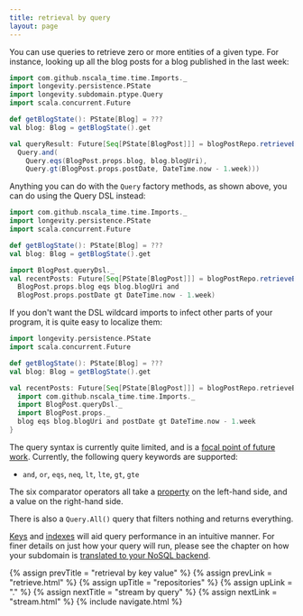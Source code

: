 ```yaml
---
title: retrieval by query
layout: page
---
```


You can use queries to retrieve zero or more entities of a given
type. For instance, looking up all the blog posts for a blog published
in the last week:

```scala
import com.github.nscala_time.time.Imports._
import longevity.persistence.PState
import longevity.subdomain.ptype.Query
import scala.concurrent.Future

def getBlogState(): PState[Blog] = ???
val blog: Blog = getBlogState().get

val queryResult: Future[Seq[PState[BlogPost]]] = blogPostRepo.retrieveByQuery(
  Query.and(
    Query.eqs(BlogPost.props.blog, blog.blogUri),
    Query.gt(BlogPost.props.postDate, DateTime.now - 1.week)))
```

Anything you can do with the `Query` factory methods, as shown above,
you can do using the Query DSL instead:

```scala
import com.github.nscala_time.time.Imports._
import longevity.persistence.PState
import scala.concurrent.Future

def getBlogState(): PState[Blog] = ???
val blog: Blog = getBlogState().get

import BlogPost.queryDsl._
val recentPosts: Future[Seq[PState[BlogPost]]] = blogPostRepo.retrieveByQuery(
  BlogPost.props.blog eqs blog.blogUri and
  BlogPost.props.postDate gt DateTime.now - 1.week)
```

If you don't want the DSL wildcard imports to infect other parts of
your program, it is quite easy to localize them:

```scala
import longevity.persistence.PState
import scala.concurrent.Future

def getBlogState(): PState[Blog] = ???
val blog: Blog = getBlogState().get

val recentPosts: Future[Seq[PState[BlogPost]]] = blogPostRepo.retrieveByQuery {
  import com.github.nscala_time.time.Imports._
  import BlogPost.queryDsl._
  import BlogPost.props._
  blog eqs blog.blogUri and postDate gt DateTime.now - 1.week
}
```

The query syntax is currently quite limited, and is a [focal point of
future
work](https://www.pivotaltracker.com/epic/show/2253386). Currently,
the following query keywords are supported:

  - `and`, `or`, `eqs`, `neq`, `lt`, `lte`, `gt`, `gte`

The six comparator operators all take a
[property](../ptype/properties.html) on the left-hand side, and a
value on the right-hand side.

There is also a `Query.All()` query that filters nothing and
returns everything.

[Keys](../ptype/keys.html) and [indexes](../ptype/indexes.html) will
aid query performance in an intuitive manner. For finer details on
just how your query will run, please see the chapter on how your
subdomain is [translated to your NoSQL backend](../translation).

{% assign prevTitle = "retrieval by key value" %}
{% assign prevLink = "retrieve.html" %}
{% assign upTitle = "repositories" %}
{% assign upLink = "." %}
{% assign nextTitle = "stream by query" %}
{% assign nextLink = "stream.html" %}
{% include navigate.html %}
